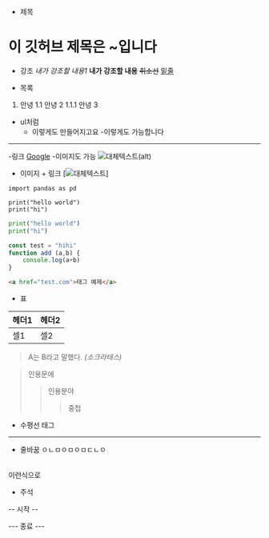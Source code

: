 - 제목
# 이 깃허브 제목은 ~입니다

- 강조
*내가 강조할 내용1*
**내가 강조할 내용**
~~취소선~~
<u>밑줄</u>

- 목록
1. 안녕
1.1 안녕 2
1.1.1 안녕 3

- ul처럼
    - 이렇게도 만들어지고요
        -이렇게도 가능합니다
        
---
-링크
[Google](https://google.com)
-이미지도 가능
![대체텍스트(alt)]()

- 이미지 + 링크
[![대체텍스트]()]

`
import pandas as pd
`
```
print("hello world")
print("hi")
```

```python
print("hello world")
print("hi")
```

```javascript
const test = "hihi"
function add (a,b) {
    console.log(a+b)
}
```

```html
<a href="test.com">태그 예제</a>
```

- 표

| 헤더1 | 헤더2 |
|---|---|
|셀1|셀2|

> A는 B라고 말했다.
> _(소크라테스)_

>인용문에
>>인용분야
>>>중첩

- 수평선 태그
---

- 줄바꿈
ㅇㄴㅁㅇㅁㅇㅁㄷㄴㅇ
<br>
이런식으로

- 주석


 -- 시작 --
 <!-- 주석의 내용> -->
 --- 종료 ---